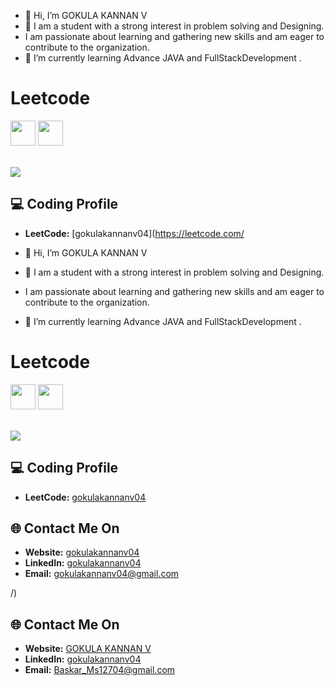 

- 👋 Hi, I’m GOKULA KANNAN V
- 👀 I am a student with a strong interest in problem solving and Designing.
- I am passionate about learning and gathering new skills and am eager to contribute to the organization.
- 🌱 I’m currently learning Advance JAVA and FullStackDevelopment .


# Leetcode


<img src="https://assets.leetcode.com/static_assets/marketing/2024-50.gif" width="40px"></img>
<img src="https://assets.leetcode.com/static_assets/public/images/badges/2024/gif/2024-05.gif" width="40px"></img>

<br>
<a href="https://leetcode.com/gokulakannanv04">
    <img src="https://leetcard.jacoblin.cool/Baskar_M?=dark&font=Goldman&ext=activityy"></img>
<a>

<!------------------------------------------>

<!------------------------------------------>
<!-- SECTION: Contact me -->

## 💻 Coding Profile

- **LeetCode:** [gokulakannanv04](https://leetcode.com/

- 👋 Hi, I’m GOKULA KANNAN V
- 👀 I am a student with a strong interest in problem solving and Designing.
- I am passionate about learning and gathering new skills and am eager to contribute to the organization.
- 🌱 I’m currently learning Advance JAVA and FullStackDevelopment .


# Leetcode


<img src="https://assets.leetcode.com/static_assets/marketing/2024-50.gif" width="40px"></img>
<img src="https://assets.leetcode.com/static_assets/public/images/badges/2024/gif/2024-05.gif" width="40px"></img>

<br>
<a href="https://leetcode.com/gokulakannanv04">
    <img src="https://leetcard.jacoblin.cool/Baskar_M?=dark&font=Goldman&ext=activityy"></img>
<a>

<!------------------------------------------>

<!------------------------------------------>
<!-- SECTION: Contact me -->

## 💻 Coding Profile

- **LeetCode:** [gokulakannanv04](https://leetcode.com/gokulakannanv04/)



## 🌐 Contact Me On

- **Website:** [gokulakannanv04](https://gokulakannan.televein.in/)
- **LinkedIn:** [gokulakannanv04](https://www.linkedin.com/in/gokula-kannan-v/)
- **Email:** <a href="mailto:gokulakannanv04@gmail.com">gokulakannanv04@gmail.com</a>

<!--

-->

/)



## 🌐 Contact Me On

- **Website:** [GOKULA KANNAN V](https://Baskar_M.netlify.app/)
- **LinkedIn:** [gokulakannanv04](https://www.linkedin.com/in/Baskar_M-s-95813623a/)
- **Email:** <a href="mailto:Baskar_Ms12704@gmail.com">Baskar_Ms12704@gmail.com</a>

<!--

-->

